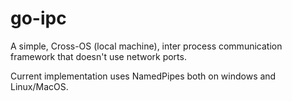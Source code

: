 # go-ipc
A simple, Cross-OS (local machine), inter process communication framework that doesn't use network ports.

Current implementation uses NamedPipes both on windows and Linux/MacOS.
